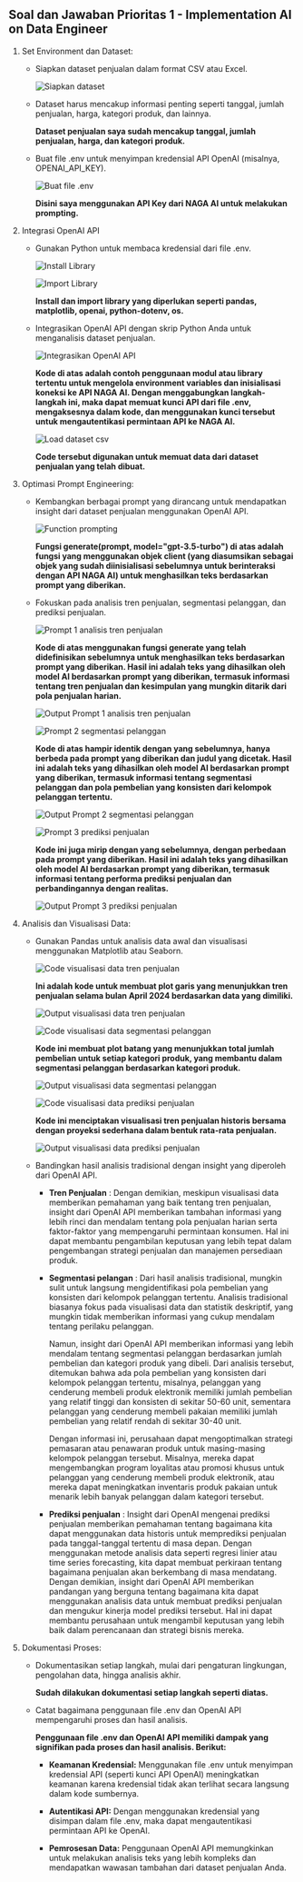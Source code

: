 ## Soal dan Jawaban Prioritas 1 - Implementation AI on Data Engineer

1. Set Environment dan Dataset:
    - Siapkan dataset penjualan dalam format CSV atau Excel.

        ![Siapkan dataset](https://github.com/rayhanrere008/de_rayhan-qalby-r/blob/main/22_Implementation-AI-on-Data-Engineer/screenshots/Prioritas-1/01_Menyiapkan-dataset-penjualan.png?raw=true)

    - Dataset harus mencakup informasi penting seperti tanggal, jumlah penjualan, harga, kategori produk, dan lainnya.

        **Dataset penjualan saya sudah mencakup tanggal, jumlah penjualan, harga, dan kategori produk.**

    - Buat file .env untuk menyimpan kredensial API OpenAI (misalnya, OPENAI_API_KEY).

        ![Buat file .env](https://github.com/rayhanrere008/de_rayhan-qalby-r/blob/main/22_Implementation-AI-on-Data-Engineer/screenshots/Prioritas-1/02_Persiapkan-file-.env.png?raw=true)

        **Disini saya menggunakan API Key dari NAGA AI untuk melakukan prompting.**

2. Integrasi OpenAI API
    - Gunakan Python untuk membaca kredensial dari file .env.

        ![Install Library](https://github.com/rayhanrere008/de_rayhan-qalby-r/blob/main/22_Implementation-AI-on-Data-Engineer/screenshots/Prioritas-1/03_Install-library-yang-diperlukan.png?raw=true)

        ![Import Library](https://github.com/rayhanrere008/de_rayhan-qalby-r/blob/main/22_Implementation-AI-on-Data-Engineer/screenshots/Prioritas-1/04_Import-library.png?raw=true)

        **Install dan import library yang diperlukan seperti pandas, matplotlib, openai, python-dotenv, os.**

    - Integrasikan OpenAI API dengan skrip Python Anda untuk menganalisis dataset penjualan.

        ![Integrasikan OpenAI API](https://github.com/rayhanrere008/de_rayhan-qalby-r/blob/main/22_Implementation-AI-on-Data-Engineer/screenshots/Prioritas-1/05_integrasikan-dengan-openAI.png?raw=true)

        **Kode di atas adalah contoh penggunaan modul atau library tertentu untuk mengelola environment variables dan inisialisasi koneksi ke API NAGA AI. Dengan menggabungkan langkah-langkah ini, maka dapat memuat kunci API dari file .env, mengaksesnya dalam kode, dan menggunakan kunci tersebut untuk mengautentikasi permintaan API ke NAGA AI.**

        ![Load dataset csv](https://github.com/rayhanrere008/de_rayhan-qalby-r/blob/main/22_Implementation-AI-on-Data-Engineer/screenshots/Prioritas-1/06_load-dataset-csv.png?raw=true)

        **Code tersebut digunakan untuk memuat data dari dataset penjualan yang telah dibuat.**

3. Optimasi Prompt Engineering:
    - Kembangkan berbagai prompt yang dirancang untuk mendapatkan insight dari dataset penjualan menggunakan OpenAI API.

        ![Function prompting](https://github.com/rayhanrere008/de_rayhan-qalby-r/blob/main/22_Implementation-AI-on-Data-Engineer/screenshots/Prioritas-1/07_function-prompting.png?raw=true)

        **Fungsi generate(prompt, model="gpt-3.5-turbo") di atas adalah fungsi yang menggunakan objek client (yang diasumsikan sebagai objek yang sudah diinisialisasi sebelumnya untuk berinteraksi dengan API NAGA AI) untuk menghasilkan teks berdasarkan prompt yang diberikan.**

    - Fokuskan pada analisis tren penjualan, segmentasi pelanggan, dan prediksi penjualan.

        ![Prompt 1 analisis tren penjualan](https://github.com/rayhanrere008/de_rayhan-qalby-r/blob/main/22_Implementation-AI-on-Data-Engineer/screenshots/Prioritas-1/08_Code-prompt1-analisis-tren-penjualan.png?raw=true)

        **Kode di atas menggunakan fungsi generate yang telah didefinisikan sebelumnya untuk menghasilkan teks berdasarkan prompt yang diberikan. Hasil ini adalah teks yang dihasilkan oleh model AI berdasarkan prompt yang diberikan, termasuk informasi tentang tren penjualan dan kesimpulan yang mungkin ditarik dari pola penjualan harian.**

        ![Output Prompt 1 analisis tren penjualan](https://github.com/rayhanrere008/de_rayhan-qalby-r/blob/main/22_Implementation-AI-on-Data-Engineer/screenshots/Prioritas-1/09_Output-prompt1-analisis-tren-penjualan.png?raw=true)

        ![Prompt 2 segmentasi pelanggan](https://github.com/rayhanrere008/de_rayhan-qalby-r/blob/main/22_Implementation-AI-on-Data-Engineer/screenshots/Prioritas-1/10_Code-prompt2-segmentasi-pelanggan.png?raw=true)

        **Kode di atas hampir identik dengan yang sebelumnya, hanya berbeda pada prompt yang diberikan dan judul yang dicetak. Hasil ini adalah teks yang dihasilkan oleh model AI berdasarkan prompt yang diberikan, termasuk informasi tentang segmentasi pelanggan dan pola pembelian yang konsisten dari kelompok pelanggan tertentu.**

        ![Output Prompt 2 segmentasi pelanggan](https://github.com/rayhanrere008/de_rayhan-qalby-r/blob/main/22_Implementation-AI-on-Data-Engineer/screenshots/Prioritas-1/11_Output-prompt2-segmentasi-pelanggan.png?raw=true)

        ![Prompt 3 prediksi penjualan](https://github.com/rayhanrere008/de_rayhan-qalby-r/blob/main/22_Implementation-AI-on-Data-Engineer/screenshots/Prioritas-1/12_Code-prompt3-prediksi-penjualan.png?raw=true)

        **Kode ini juga mirip dengan yang sebelumnya, dengan perbedaan pada prompt yang diberikan.  Hasil ini adalah teks yang dihasilkan oleh model AI berdasarkan prompt yang diberikan, termasuk informasi tentang performa prediksi penjualan dan perbandingannya dengan realitas.**

        ![Output Prompt 3 prediksi penjualan](https://github.com/rayhanrere008/de_rayhan-qalby-r/blob/main/22_Implementation-AI-on-Data-Engineer/screenshots/Prioritas-1/13_Output-prompt3-prediksi-penjualan.png?raw=true)

4. Analisis dan Visualisasi Data:
    - Gunakan Pandas untuk analisis data awal dan visualisasi menggunakan Matplotlib atau Seaborn.

        ![Code visualisasi data tren penjualan](https://github.com/rayhanrere008/de_rayhan-qalby-r/blob/main/22_Implementation-AI-on-Data-Engineer/screenshots/Prioritas-1/14_Code-visualisasi-data-tren-penjualan.png?raw=true)

        **Ini adalah kode untuk membuat plot garis yang menunjukkan tren penjualan selama bulan April 2024 berdasarkan data yang dimiliki.**

        ![Output visualisasi data tren penjualan](https://github.com/rayhanrere008/de_rayhan-qalby-r/blob/main/22_Implementation-AI-on-Data-Engineer/screenshots/Prioritas-1/15_hasil-visualisasi-data-tren-penjualan.png?raw=true)

        ![Code visualisasi data segmentasi pelanggan](https://github.com/rayhanrere008/de_rayhan-qalby-r/blob/main/22_Implementation-AI-on-Data-Engineer/screenshots/Prioritas-1/16_Code-visualisasi-data-segmentasi-pelanggan.png?raw=true)

        **Kode ini membuat plot batang yang menunjukkan total jumlah pembelian untuk setiap kategori produk, yang membantu dalam segmentasi pelanggan berdasarkan kategori produk.**

        ![Output visualisasi data segmentasi pelanggan](https://github.com/rayhanrere008/de_rayhan-qalby-r/blob/main/22_Implementation-AI-on-Data-Engineer/screenshots/Prioritas-1/17_Output-visualisasi-data-segmentasi-pelanggan.png?raw=true)

        ![Code visualisasi data prediksi penjualan](https://github.com/rayhanrere008/de_rayhan-qalby-r/blob/main/22_Implementation-AI-on-Data-Engineer/screenshots/Prioritas-1/18_Code-visualisasi-data-prediksi-penjualan.png?raw=true)

        **Kode ini menciptakan visualisasi tren penjualan historis bersama dengan proyeksi sederhana dalam bentuk rata-rata penjualan.**

        ![Output visualisasi data prediksi penjualan](https://github.com/rayhanrere008/de_rayhan-qalby-r/blob/main/22_Implementation-AI-on-Data-Engineer/screenshots/Prioritas-1/19_Output-visualisasi-data-prediksi-penjualan.png?raw=true)

    - Bandingkan hasil analisis tradisional dengan insight yang diperoleh dari OpenAI API.

        - **Tren Penjualan** : Dengan demikian, meskipun visualisasi data memberikan pemahaman yang baik tentang tren penjualan, insight dari OpenAI API memberikan tambahan informasi yang lebih rinci dan mendalam tentang pola penjualan harian serta faktor-faktor yang mempengaruhi permintaan konsumen. Hal ini dapat membantu pengambilan keputusan yang lebih tepat dalam pengembangan strategi penjualan dan manajemen persediaan produk. 

        - **Segmentasi pelangan** : Dari hasil analisis tradisional, mungkin sulit untuk langsung mengidentifikasi pola pembelian yang konsisten dari kelompok pelanggan tertentu. Analisis tradisional biasanya fokus pada visualisasi data dan statistik deskriptif, yang mungkin tidak memberikan informasi yang cukup mendalam tentang perilaku pelanggan.
        
            Namun, insight dari OpenAI API memberikan informasi yang lebih mendalam tentang segmentasi pelanggan berdasarkan jumlah pembelian dan kategori produk yang dibeli. Dari analisis tersebut, ditemukan bahwa ada pola pembelian yang konsisten dari kelompok pelanggan tertentu, misalnya, pelanggan yang cenderung membeli produk elektronik memiliki jumlah pembelian yang relatif tinggi dan konsisten di sekitar 50-60 unit, sementara pelanggan yang cenderung membeli pakaian memiliki jumlah pembelian yang relatif rendah di sekitar 30-40 unit.
        
            Dengan informasi ini, perusahaan dapat mengoptimalkan strategi pemasaran atau penawaran produk untuk masing-masing kelompok pelanggan tersebut. Misalnya, mereka dapat mengembangkan program loyalitas atau promosi khusus untuk pelanggan yang cenderung membeli produk elektronik, atau mereka dapat meningkatkan inventaris produk pakaian untuk menarik lebih banyak pelanggan dalam kategori tersebut.
        
        - **Prediksi penjualan** : Insight dari OpenAI mengenai prediksi penjualan memberikan pemahaman tentang bagaimana kita dapat menggunakan data historis untuk memprediksi penjualan pada tanggal-tanggal tertentu di masa depan. Dengan menggunakan metode analisis data seperti regresi linier atau time series forecasting, kita dapat membuat perkiraan tentang bagaimana penjualan akan berkembang di masa mendatang. Dengan demikian, insight dari OpenAI API memberikan pandangan yang berguna tentang bagaimana kita dapat menggunakan analisis data untuk membuat prediksi penjualan dan mengukur kinerja model prediksi tersebut. Hal ini dapat membantu perusahaan untuk mengambil keputusan yang lebih baik dalam perencanaan dan strategi bisnis mereka.

5. Dokumentasi Proses:
    - Dokumentasikan setiap langkah, mulai dari pengaturan lingkungan, pengolahan data, hingga analisis akhir.

        **Sudah dilakukan dokumentasi setiap langkah seperti diatas.**

    - Catat bagaimana penggunaan file .env dan OpenAI API mempengaruhi proses dan hasil analisis.

        **Penggunaan file .env dan OpenAI API memiliki dampak yang signifikan pada proses dan hasil analisis. Berikut:**

        - **Keamanan Kredensial:** Menggunakan file .env untuk menyimpan kredensial API (seperti kunci API OpenAI) meningkatkan keamanan karena kredensial tidak akan terlihat secara langsung dalam kode sumbernya.
        
        - **Autentikasi API:** Dengan menggunakan kredensial yang disimpan dalam file .env, maka dapat mengautentikasi permintaan API ke OpenAI.
        
        - **Pemrosesan Data:** Penggunaan OpenAI API memungkinkan untuk melakukan analisis teks yang lebih kompleks dan mendapatkan wawasan tambahan dari dataset penjualan Anda.